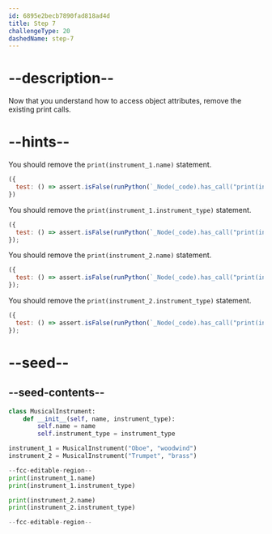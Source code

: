 ```yaml
---
id: 6895e2becb7890fad818ad4d
title: Step 7
challengeType: 20
dashedName: step-7
---
```


# --description--

Now that you understand how to access object attributes, remove the existing print calls.

# --hints--

You should remove the `print(instrument_1.name)` statement.

```js
({
  test: () => assert.isFalse(runPython(`_Node(_code).has_call("print(instrument_1.name)")`))
})
```

You should remove the `print(instrument_1.instrument_type)` statement.

```js
({
  test: () => assert.isFalse(runPython(`_Node(_code).has_call("print(instrument_1.instrument_type)")`))
});
```

You should remove the `print(instrument_2.name)` statement.

```js
({
  test: () => assert.isFalse(runPython(`_Node(_code).has_call("print(instrument_2.name)")`))
});
```

You should remove the `print(instrument_2.instrument_type)` statement.

```js
({
  test: () => assert.isFalse(runPython(`_Node(_code).has_call("print(instrument_2.instrument_type)")`))
});
```

# --seed--

## --seed-contents--

```py
class MusicalInstrument:
    def __init__(self, name, instrument_type):
        self.name = name
        self.instrument_type = instrument_type

instrument_1 = MusicalInstrument("Oboe", "woodwind")
instrument_2 = MusicalInstrument("Trumpet", "brass")

--fcc-editable-region--
print(instrument_1.name)
print(instrument_1.instrument_type)

print(instrument_2.name)
print(instrument_2.instrument_type)

--fcc-editable-region--
```
